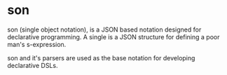 son
===

son (single object notation), is a JSON based notation designed for declarative programming. A single is a JSON structure for defining a poor man's s-expression.

son and it's parsers are used as the base notation for developing declarative DSLs.
